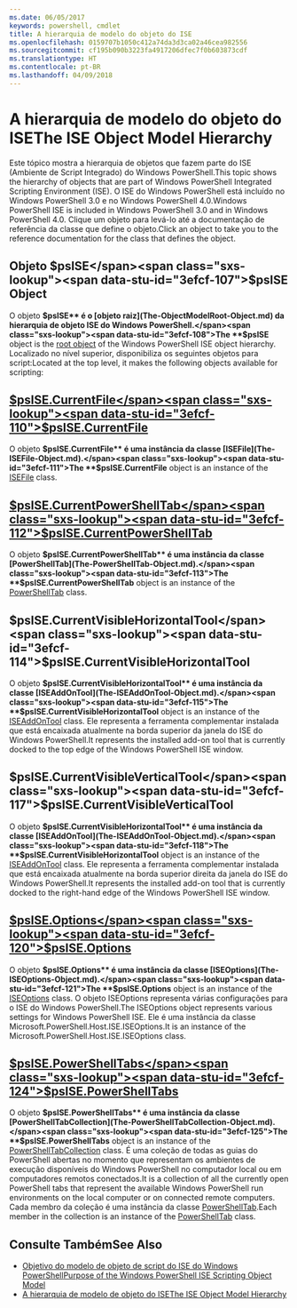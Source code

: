 ```yaml
---
ms.date: 06/05/2017
keywords: powershell, cmdlet
title: A hierarquia de modelo do objeto do ISE
ms.openlocfilehash: 0159707b1050c412a74da3d3ca02a46cea982556
ms.sourcegitcommit: cf195b090b3223fa4917206dfec7f0b603873cdf
ms.translationtype: HT
ms.contentlocale: pt-BR
ms.lasthandoff: 04/09/2018
---
```

# <a name="the-ise-object-model-hierarchy"></a><span data-ttu-id="3efcf-103">A hierarquia de modelo do objeto do ISE</span><span class="sxs-lookup"><span data-stu-id="3efcf-103">The ISE Object Model Hierarchy</span></span>

<span data-ttu-id="3efcf-104">Este tópico mostra a hierarquia de objetos que fazem parte do ISE (Ambiente de Script Integrado) do Windows PowerShell.</span><span class="sxs-lookup"><span data-stu-id="3efcf-104">This topic shows the hierarchy of objects that are part of Windows PowerShell Integrated Scripting Environment (ISE).</span></span>
<span data-ttu-id="3efcf-105">O ISE do Windows PowerShell está incluído no Windows PowerShell 3.0 e no Windows PowerShell 4.0.</span><span class="sxs-lookup"><span data-stu-id="3efcf-105">Windows PowerShell ISE is included in Windows PowerShell 3.0 and in Windows PowerShell 4.0.</span></span>
<span data-ttu-id="3efcf-106">Clique um objeto para levá-lo até a documentação de referência da classe que define o objeto.</span><span class="sxs-lookup"><span data-stu-id="3efcf-106">Click an object to take you to the reference documentation for the class that defines the object.</span></span>

## <a name="psise-object"></a><span data-ttu-id="3efcf-107">Objeto $psISE</span><span class="sxs-lookup"><span data-stu-id="3efcf-107">$psISE Object</span></span>

<span data-ttu-id="3efcf-108">O objeto **$psISE** é o [objeto raiz](The-ObjectModelRoot-Object.md) da hierarquia de objeto ISE do Windows PowerShell.</span><span class="sxs-lookup"><span data-stu-id="3efcf-108">The **$psISE** object is the [root object](The-ObjectModelRoot-Object.md) of the Windows PowerShell ISE object hierarchy.</span></span>
<span data-ttu-id="3efcf-109">Localizado no nível superior, disponibiliza os seguintes objetos para script:</span><span class="sxs-lookup"><span data-stu-id="3efcf-109">Located at the top level, it makes the following objects available for scripting:</span></span>

## <a name="psisecurrentfilethe-isefile-objectmd"></a>[<span data-ttu-id="3efcf-110">$psISE.CurrentFile</span><span class="sxs-lookup"><span data-stu-id="3efcf-110">$psISE.CurrentFile</span></span>](The-ISEFile-Object.md)

<span data-ttu-id="3efcf-111">O objeto **$psISE.CurrentFile** é uma instância da classe [ISEFile](The-ISEFile-Object.md).</span><span class="sxs-lookup"><span data-stu-id="3efcf-111">The **$psISE.CurrentFile** object is an instance of the [ISEFile](The-ISEFile-Object.md) class.</span></span>

## <a name="psisecurrentpowershelltabthe-powershelltab-objectmd"></a>[<span data-ttu-id="3efcf-112">$psISE.CurrentPowerShellTab</span><span class="sxs-lookup"><span data-stu-id="3efcf-112">$psISE.CurrentPowerShellTab</span></span>](The-PowerShellTab-Object.md)

<span data-ttu-id="3efcf-113">O objeto **$psISE.CurrentPowerShellTab** é uma instância da classe [PowerShellTab](The-PowerShellTab-Object.md).</span><span class="sxs-lookup"><span data-stu-id="3efcf-113">The **$psISE.CurrentPowerShellTab** object is an instance of the [PowerShellTab](The-PowerShellTab-Object.md) class.</span></span>

## <a name="psisecurrentvisiblehorizontaltool"></a><span data-ttu-id="3efcf-114">$psISE.CurrentVisibleHorizontalTool</span><span class="sxs-lookup"><span data-stu-id="3efcf-114">$psISE.CurrentVisibleHorizontalTool</span></span>

<span data-ttu-id="3efcf-115">O objeto **$psISE.CurrentVisibleHorizontalTool** é uma instância da classe [ISEAddOnTool](The-ISEAddOnTool-Object.md).</span><span class="sxs-lookup"><span data-stu-id="3efcf-115">The **$psISE.CurrentVisibleHorizontalTool** object is an instance of the [ISEAddOnTool](The-ISEAddOnTool-Object.md) class.</span></span>
<span data-ttu-id="3efcf-116">Ele representa a ferramenta complementar instalada que está encaixada atualmente na borda superior da janela do ISE do Windows PowerShell.</span><span class="sxs-lookup"><span data-stu-id="3efcf-116">It represents the installed add-on tool that is currently docked to the top edge of the Windows PowerShell ISE window.</span></span>

## <a name="psisecurrentvisibleverticaltool"></a><span data-ttu-id="3efcf-117">$psISE.CurrentVisibleVerticalTool</span><span class="sxs-lookup"><span data-stu-id="3efcf-117">$psISE.CurrentVisibleVerticalTool</span></span>

<span data-ttu-id="3efcf-118">O objeto **$psISE.CurrentVisibleHorizontalTool** é uma instância da classe [ISEAddOnTool](The-ISEAddOnTool-Object.md).</span><span class="sxs-lookup"><span data-stu-id="3efcf-118">The **$psISE.CurrentVisibleHorizontalTool** object is an instance of the [ISEAddOnTool](The-ISEAddOnTool-Object.md) class.</span></span>
<span data-ttu-id="3efcf-119">Ele representa a ferramenta complementar instalada que está encaixada atualmente na borda superior direita da janela do ISE do Windows PowerShell.</span><span class="sxs-lookup"><span data-stu-id="3efcf-119">It represents the installed add-on tool that is currently docked to the right-hand edge of the Windows PowerShell ISE window.</span></span>

## <a name="psiseoptionsthe-iseoptions-objectmd"></a>[<span data-ttu-id="3efcf-120">$psISE.Options</span><span class="sxs-lookup"><span data-stu-id="3efcf-120">$psISE.Options</span></span>](The-ISEOptions-Object.md)

<span data-ttu-id="3efcf-121">O objeto **$psISE.Options** é uma instância da classe [ISEOptions](The-ISEOptions-Object.md).</span><span class="sxs-lookup"><span data-stu-id="3efcf-121">The **$psISE.Options** object is an instance of the [ISEOptions](The-ISEOptions-Object.md) class.</span></span>
<span data-ttu-id="3efcf-122">O objeto ISEOptions representa várias configurações para o ISE do Windows PowerShell.</span><span class="sxs-lookup"><span data-stu-id="3efcf-122">The ISEOptions object represents various settings for Windows PowerShell ISE.</span></span>
<span data-ttu-id="3efcf-123">Ele é uma instância da classe Microsoft.PowerShell.Host.ISE.ISEOptions.</span><span class="sxs-lookup"><span data-stu-id="3efcf-123">It is an instance of the Microsoft.PowerShell.Host.ISE.ISEOptions class.</span></span>

## <a name="psisepowershelltabsthe-powershelltabcollection-objectmd"></a>[<span data-ttu-id="3efcf-124">$psISE.PowerShellTabs</span><span class="sxs-lookup"><span data-stu-id="3efcf-124">$psISE.PowerShellTabs</span></span>](The-PowerShellTabCollection-Object.md)

<span data-ttu-id="3efcf-125">O objeto **$psISE.PowerShellTabs** é uma instância da classe [PowerShellTabCollection](The-PowerShellTabCollection-Object.md).</span><span class="sxs-lookup"><span data-stu-id="3efcf-125">The **$psISE.PowerShellTabs** object is an instance of the [PowerShellTabCollection](The-PowerShellTabCollection-Object.md) class.</span></span>
<span data-ttu-id="3efcf-126">É uma coleção de todas as guias do PowerShell abertas no momento que representam os ambientes de execução disponíveis do Windows PowerShell no computador local ou em computadores remotos conectados.</span><span class="sxs-lookup"><span data-stu-id="3efcf-126">It is a collection of all the currently open PowerShell tabs that represent the available Windows PowerShell run environments on the local computer or on connected remote computers.</span></span>
<span data-ttu-id="3efcf-127">Cada membro da coleção é uma instância da classe [PowerShellTab](The-PowerShellTab-Object.md).</span><span class="sxs-lookup"><span data-stu-id="3efcf-127">Each member in the collection is an instance of the [PowerShellTab](The-PowerShellTab-Object.md) class.</span></span>

## <a name="see-also"></a><span data-ttu-id="3efcf-128">Consulte Também</span><span class="sxs-lookup"><span data-stu-id="3efcf-128">See Also</span></span>

- [<span data-ttu-id="3efcf-129">Objetivo do modelo de objeto de script do ISE do Windows PowerShell</span><span class="sxs-lookup"><span data-stu-id="3efcf-129">Purpose of the Windows PowerShell ISE Scripting Object Model</span></span>](Purpose-of-the-Windows-PowerShell-ISE-Scripting-Object-Model.md)
- [<span data-ttu-id="3efcf-130">A hierarquia de modelo de objeto do ISE</span><span class="sxs-lookup"><span data-stu-id="3efcf-130">The ISE Object Model Hierarchy</span></span>](The-ISE-Object-Model-Hierarchy.md)